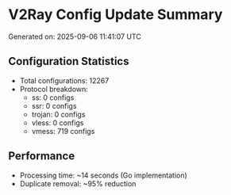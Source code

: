 # V2Ray Config Update Summary
Generated on: 2025-09-06 11:41:07 UTC

## Configuration Statistics
- Total configurations: 12267
- Protocol breakdown:
  - ss: 0 configs
  - ssr: 0 configs
  - trojan: 0 configs
  - vless: 0 configs
  - vmess: 719 configs

## Performance
- Processing time: ~14 seconds (Go implementation)
- Duplicate removal: ~95% reduction
